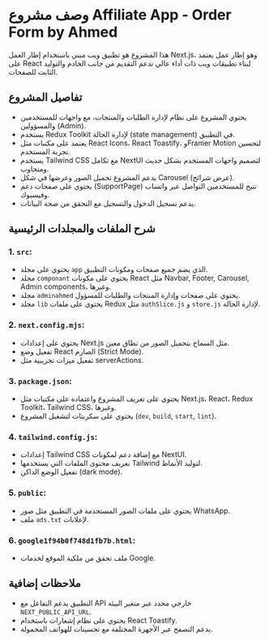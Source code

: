 # وصف مشروع Affiliate App - Order Form by Ahmed

هذا المشروع هو تطبيق ويب مبني باستخدام إطار العمل Next.js، وهو إطار عمل يعتمد على React لبناء تطبيقات ويب ذات أداء عالي تدعم التقديم من جانب الخادم والتوليد الثابت للصفحات.

## تفاصيل المشروع

- يحتوي المشروع على نظام لإدارة الطلبات والمنتجات، مع واجهات للمستخدمين والمسؤولين (Admin).
- يستخدم Redux Toolkit لإدارة الحالة (state management) في التطبيق.
- يعتمد على مكتبات مثل React Icons، React Toastify، وFramer Motion لتحسين تجربة المستخدم.
- يستخدم Tailwind CSS مع تكامل NextUI لتصميم واجهات المستخدم بشكل حديث ومتجاوب.
- يدعم المشروع تحميل الصور وعرضها في شكل Carousel (عرض شرائح).
- يحتوي على صفحات دعم (SupportPage) تتيح للمستخدمين التواصل عبر واتساب وفيسبوك.
- يدعم تسجيل الدخول والتسجيل مع التحقق من صحة البيانات.

## شرح الملفات والمجلدات الرئيسية

### 1. `src`:
- يحتوي على مجلد `app` الذي يضم جميع صفحات ومكونات التطبيق.
- مجلد `componant` يحتوي على مكونات React مثل Navbar, Footer, Carousel, Admin components، وغيرها.
- مجلد `adminahmed` يحتوي على صفحات وإدارة المنتجات والطلبات للمسؤول.
- مجلد `lib` يحتوي على ملفات Redux مثل `authSlice.js` و `store.js` لإدارة الحالة.

### 2. `next.config.mjs`:
- يحتوي على إعدادات Next.js مثل السماح بتحميل الصور من نطاق معين.
- تفعيل وضع React الصارم (Strict Mode).
- تفعيل ميزات تجريبية مثل serverActions.

### 3. `package.json`:
- يحتوي على تعريف المشروع واعتماده على مكتبات مثل Next.js، React، Redux Toolkit، Tailwind CSS، وغيرها.
- يحتوي على سكربتات لتشغيل المشروع (`dev`, `build`, `start`, `lint`).

### 4. `tailwind.config.js`:
- إعدادات Tailwind CSS مع إضافة دعم لمكونات NextUI.
- تعريف محتوى الملفات التي يستخدمها Tailwind لتوليد الأنماط.
- تفعيل الوضع الداكن (dark mode).

### 5. `public`:
- يحتوي على ملفات الصور المستخدمة في التطبيق مثل صور WhatsApp.
- ملف `ads.txt` لإعلانات.

### 6. `google1f94b0f748d1fb7b.html`:
- ملف تحقق من ملكية الموقع لخدمات Google.

## ملاحظات إضافية
- التطبيق يدعم التفاعل مع API خارجي محدد عبر متغير البيئة `NEXT_PUBLIC_API_URL`.
- يحتوي على نظام إشعارات باستخدام React Toastify.
- يدعم التصفح عبر الأجهزة المختلفة مع تحسينات للهواتف المحمولة.
        
